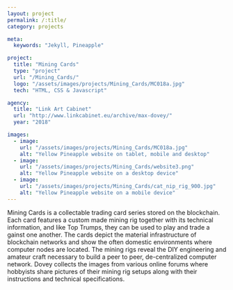 ```yaml
---
layout: project
permalink: /:title/
category: projects

meta:
  keywords: "Jekyll, Pineapple"

project:
  title: "Mining Cards"
  type: "project"
  url: "/Mining_Cards/"
  logo: "/assets/images/projects/Mining_Cards/MC018a.jpg"
  tech: "HTML, CSS & Javascript"

agency:
  title: "Link Art Cabinet"
  url: "http://www.linkcabinet.eu/archive/max-dovey/"
  year: "2018"

images:
  - image:
    url: "/assets/images/projects/Mining_Cards/MC018a.jpg"
    alt: "Yellow Pineapple website on tablet, mobile and desktop"
  - image:
    url: "/assets/images/projects/Mining_Cards/website3.png"
    alt: "Yellow Pineapple website on a desktop device"
  - image:
    url: "/assets/images/projects/Mining_Cards/cat_nip_rig_900.jpg"
    alt: "Yellow Pineapple website on a mobile device"
---
```

<p>Mining Cards is a collectable trading card series stored on the blockchain. Each card features a custom made mining rig together with its technical information, and like Top Trumps, they can be used to play and trade a gainst one another. The cards depict the material infrastructure of blockchain networks and show the often domestic environments where computer nodes are located. The mining rigs reveal the DIY engineering and amateur craft necessary to build a peer to peer, de-centralized computer network. Dovey collects the images from various online forums where hobbyists share pictures of their mining rig setups along with their instructions and technical specifications.</p>
